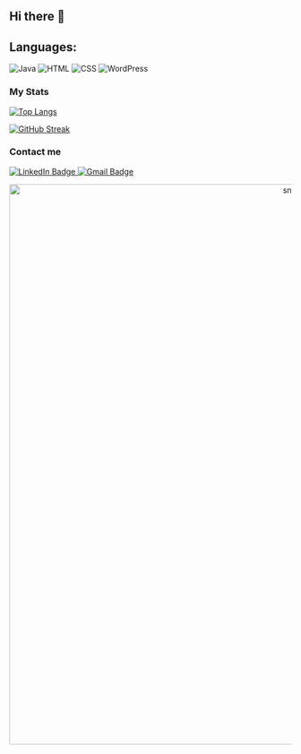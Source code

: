 ## Hi there 👋

<!--
**DonaghOB/DonaghOB** is a ✨ _special_ ✨ repository because its `README.md` (this file) appears on your GitHub profile.

Here are some ideas to get you started:

-🔭 I’m currently working on ...
- 🌱 I’m currently learning ...
- 👯 I’m looking to collaborate on ...
- 🤔 I’m looking for help with ...
- 💬 Ask me about ...
- 📫 How to reach me: ...
- 😄 Pronouns: ...
- ⚡ Fun fact: ...
-->
## Languages:
<div>
  <img alt="Java" src="https://img.shields.io/badge/java-%23ED8B00.svg?style=for-the-badge&logo=openjdk&logoColor=white"/>
  <img alt="HTML" src="https://img.shields.io/badge/HTML5-E34F26?style=for-the-badge&logo=html5&logoColor=white"/>
  <img alt="CSS" src="https://img.shields.io/badge/CSS3-1572B6?style=for-the-badge&logo=css3&logoColor=white"/>
  <img alt="WordPress" src="https://img.shields.io/badge/Wordpress-21759B?style=for-the-badge&logo=wordpress&logoColor=white"/>
</div>

### My Stats
[![Top Langs](https://github-readme-stats.vercel.app/api/top-langs/?username=DonaghOB&layout=compact&theme=vision-friendly-dark)](https://github.com/anuraghazra/github-readme-stats)

[![GitHub Streak](http://github-readme-streak-stats.herokuapp.com?user=DonaghOB&theme=dark&background=000000)](https://git.io/streak-stats)

### Contact me
<div id="badges">
  <a href="https://www.linkedin.com/in/donagh-%C3%B3-briain-8629a5294"/>
    <img alt="LinkedIn Badge" src="https://img.shields.io/badge/LinkedIn-blue?style=for-the-badge&logo=linkedin&logoColor=white"/>
  </a>
  <a href="mailto:donaghobriain5@gmail.com">
    <img alt="Gmail Badge" src="https://img.shields.io/badge/Gmail-EA4335.svg?style=for-the-badge&logo=Gmail&logoColor=white"/>
  </a>
</div>

<p align="center">
 <img width="1000" src="assets/github-snake.svg" alt="snake"/>
</p>
